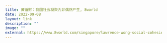 ```yaml
---
title: 黄循财：我国社会凝聚力非偶然产生, 8world
date: 2022-09-08
layout: link
description: ""
image: ""
external: https://www.8world.com/singapore/lawrence-wong-social-cohesion-1912671
---
```

